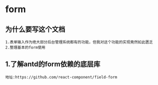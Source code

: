 # form

## 为什么要写这个文档

    1.表单输入作为绝大部分后台管理系统都有的功能，但我对这个功能的实现竟然如此匮乏
    2.整理基本的form使用

## 1.了解antd的form依赖的底层库

    地址:https://github.com/react-component/field-form



